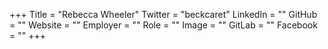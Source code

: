 +++
Title = "Rebecca Wheeler"
Twitter = "beckcaret"
LinkedIn = ""
GitHub = ""
Website = ""
Employer = ""
Role = ""
Image = ""
GitLab = ""
Facebook = ""
+++
